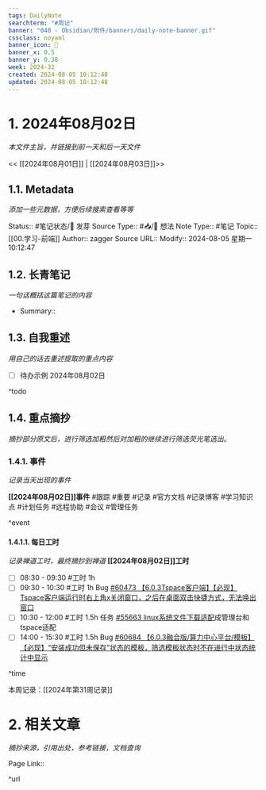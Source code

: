 ```yaml
---
tags: DailyNote
searchterm: "#周记"
banner: "040 - Obsidian/附件/banners/daily-note-banner.gif"
cssclass: noyaml
banner_icon: 💌
banner_x: 0.5
banner_y: 0.38
week: 2024-32
created: 2024-08-05 10:12:48
updated: 2024-08-05 10:12:48
---
```


# 1. 2024年08月02日

_本文件主旨，并链接到前一天和后一天文件_

<< [[2024年08月01日]] | [[2024年08月03日]]>>

## 1.1. Metadata

_添加一些元数据，方便后续搜索查看等等_

Status:: #笔记状态/🌱 发芽
Source Type:: #📥/💭 想法 
Note Type:: #笔记
Topic:: [[00.学习-前端]]
Author:: zagger
Source URL::
Modify:: 2024-08-05 星期一 10:12:47

## 1.2. 长青笔记

_一句话概括这篇笔记的内容_

- Summary::

## 1.3. 自我重述

_用自己的话去重述提取的重点内容_

- [ ] 待办示例 2024年08月02日

^todo

## 1.4. 重点摘抄

_摘抄部分原文后，进行筛选加粗然后对加粗的继续进行筛选荧光笔选出。_

### 1.4.1. 事件

_记录当天出现的事件_

**[[2024年08月02日]]事件** 
#跟踪 #重要 #记录 #官方文档 #记录博客 #学习知识点 #计划任务 #远程协助 #会议 #管理任务

^event

#### 1.4.1.1. 每日工时

_记录禅道工时，最终摘抄到禅道_
**[[2024年08月02日]]工时**
- [ ] 08:30 - 09:30 #工时  1h
- [ ] 09:30 - 10:30 #工时  1h Bug [#60473 【6.0.3Tspace客户端】【必现】Tspace客户端运行时右上角x关闭窗口，之后在桌面双击快捷方式，无法唤出窗口](http://172.16.203.14:2980/bug-view-60473.html?onlybody=yes&tid=3vk6hxcs)
- [ ] 10:30 - 12:00 #工时  1.5h 任务 [#55663 linux系统文件下载适配](http://172.16.203.14:2980/task-view-55663.html?onlybody=yes&tid=3vk6hxcs)成管理台和tspace适配
- [ ] 14:00 - 15:30 #工时  1.5h Bug [#60684 【6.0.3融合版/算力中心平台/模板】【必现】“安装成功但未保存”状态的模板，筛选模板状态时不在进行中状态统计中显示](http://172.16.203.14:2980/bug-view-60684.html?onlybody=yes&tid=3vk6hxcs)

^time

本周记录：[[2024年第31周记录]]

# 2. 相关文章

_摘抄来源，引用出处，参考链接，文档查询_

Page Link::

^url
